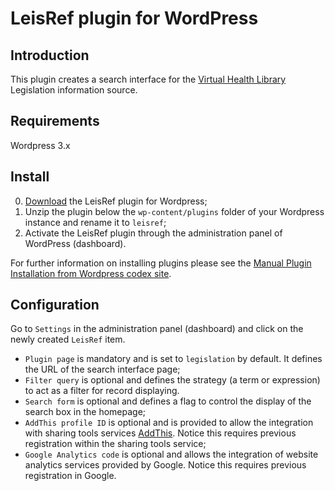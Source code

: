 LeisRef plugin for WordPress
========================

## Introduction

This plugin creates a search interface for the [Virtual Health Library](http://modelo.bvsalud.org/en/) Legislation information source.

## Requirements

Wordpress 3.x

## Install

0. [Download](https://github.com/bireme/leisref-wp-plugin/archive/master.zip) the LeisRef plugin for Wordpress;
0. Unzip the plugin below the `wp-content/plugins` folder of your Wordpress instance and rename it to `leisref`;
0. Activate the LeisRef plugin through the administration panel of WordPress (dashboard).

For further information on installing plugins please see the [Manual Plugin Installation from Wordpress codex site](http://codex.wordpress.org/Managing_Plugins#Manual_Plugin_Installation).

## Configuration

Go to `Settings` in the administration panel (dashboard) and click on the newly created `LeisRef` item.
* `Plugin page` is mandatory and is set to `legislation` by default. It defines the URL of the search interface page;
* `Filter query` is optional and defines the strategy (a term or expression) to act as a filter for record displaying.
* `Search form` is optional and defines a flag to control the display of the search box in the homepage;
* `AddThis profile ID` is optional and is provided to allow the integration with sharing tools services [AddThis](http://www.addthis.com/). Notice this requires previous registration within the sharing tools service;
* `Google Analytics code` is optional and allows the integration of website analytics services provided by Google. Notice this requires previous registration in Google.
